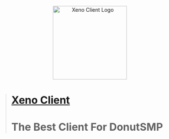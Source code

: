 <p align="center">
  <img src="https://xenoaddon.netlify.app/xenos.png" alt="Xeno Client Logo" width="200"/>
</p>

> # [Xeno Client](https://xenoclient.lol)
> # The Best Client For DonutSMP
